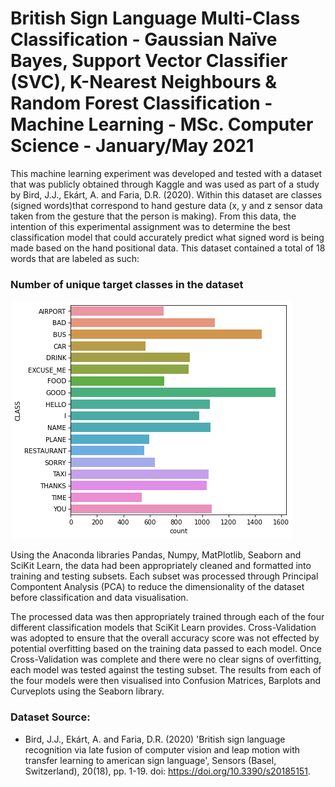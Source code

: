 # British Sign Language Multi-Class Classification - Gaussian Naïve Bayes, Support Vector Classifier (SVC), K-Nearest Neighbours & Random Forest Classification - Machine Learning - MSc. Computer Science - January/May 2021


This machine learning experiment was developed and tested with a dataset that was publicly obtained through Kaggle and was used as part of a study by Bird, J.J., Ekárt, A. and Faria, D.R. (2020). Within this dataset are classes (signed words)that correspond to hand gesture data (x, y and z sensor data taken from the gesture that the person is making). From this data, the intention of this experimental assignment was to determine the best classification model that could accurately predict what signed word is being made based on the hand positional data. This dataset contained a total of 18 words that are labeled as such:

### Number of unique target classes in the dataset
![Number of unique target classes in the dataset](./Plots/class_count_plt.png)


Using the Anaconda libraries Pandas, Numpy, MatPlotlib, Seaborn and SciKit Learn, the data had been appropriately cleaned and formatted into training and testing subsets. Each subset was processed through Principal Compontent Analysis (PCA) to reduce the dimensionality of the dataset before classification and data visualisation.


The processed data was then appropriately trained through each of the four different classification models that SciKit Learn provides. Cross-Validation was adopted to ensure that the overall accuracy score was not effected by potential overfitting based on the training data passed to each model. Once Cross-Validation was complete and there were no clear signs of overfitting, each model was tested against the testing subset. The results from each of the four models were then visualised into Confusion Matrices, Barplots and Curveplots using the Seaborn library.


### Dataset Source:

* Bird, J.J., Ekárt, A. and Faria, D.R. (2020) 'British sign language recognition via late fusion of computer vision and leap motion with transfer learning to american sign language', Sensors (Basel, Switzerland), 20(18), pp. 1-19. doi: https://doi.org/10.3390/s20185151.


